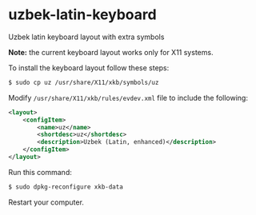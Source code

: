 # uzbek-latin-keyboard
Uzbek latin keyboard layout with extra symbols

**Note:** the current keyboard layout works only for X11 systems.

To install the keyboard layout follow these steps:

```bash
$ sudo cp uz /usr/share/X11/xkb/symbols/uz
```

Modify `/usr/share/X11/xkb/rules/evdev.xml` file to include the following:

```xml
<layout>
    <configItem>
        <name>uz</name>
        <shortdesc>uz</shortdesc>
        <description>Uzbek (Latin, enhanced)</description>
    </configItem>
</layout>
```

Run this command:

```bash
$ sudo dpkg-reconfigure xkb-data
```

Restart your computer.